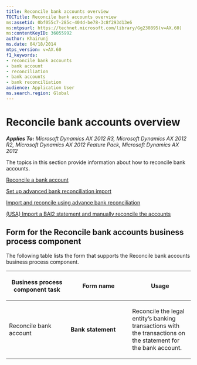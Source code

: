 ```yaml
---
title: Reconcile bank accounts overview
TOCTitle: Reconcile bank accounts overview
ms:assetid: 0bf055c7-285c-404d-be78-3c8f293d13e6
ms:mtpsurl: https://technet.microsoft.com/library/Gg230895(v=AX.60)
ms:contentKeyID: 36055992
author: Khairunj
ms.date: 04/18/2014
mtps_version: v=AX.60
f1_keywords:
- reconcile bank accounts
- bank account
- reconciliation
- bank accounts
- bank reconciliation
audience: Application User
ms.search.region: Global
---
```


# Reconcile bank accounts overview 


_**Applies To:** Microsoft Dynamics AX 2012 R3, Microsoft Dynamics AX 2012 R2, Microsoft Dynamics AX 2012 Feature Pack, Microsoft Dynamics AX 2012_

The topics in this section provide information about how to reconcile bank accounts.

[Reconcile a bank account](reconcile-a-bank-account.md)

[Set up advanced bank reconciliation import](set-up-advanced-bank-reconciliation-import.md)

[Import and reconcile using advance bank reconciliation](import-and-reconcile-using-advance-bank-reconciliation.md)

[(USA) Import a BAI2 statement and manually reconcile the accounts](usa-import-a-bai2-statement-and-manually-reconcile-the-accounts.md)

## Form for the Reconcile bank accounts business process component

The following table lists the form that supports the Reconcile bank accounts business process component.

<table>
<colgroup>
<col style="width: 33%" />
<col style="width: 33%" />
<col style="width: 33%" />
</colgroup>
<thead>
<tr class="header">
<th><p>Business process component task</p></th>
<th><p>Form name</p></th>
<th><p>Usage</p></th>
</tr>
</thead>
<tbody>
<tr class="odd">
<td><p>Reconcile bank account</p></td>
<td><p><strong>Bank statement</strong></p></td>
<td><p>Reconcile the legal entity’s banking transactions with the transactions on the statement for the bank account.</p></td>
</tr>
</tbody>
</table>

  


